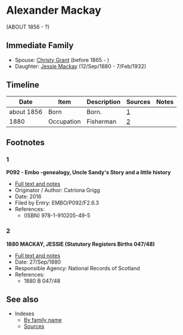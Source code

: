 ﻿---
layout: page
permalink: /people/i24272756
---

# Alexander Mackay
(ABOUT 1856 - ?)

## Immediate Family

* Spouse: [Christy Grant](./@i94200830@-christy-grant-b1865-d.md) (before 1865 - )
* Daughter: [Jessie Mackay](./@i32677248@-jessie-mackay-b1880-9-12-d1932-2-7.md) (12/Sep/1880 - 7/Feb/1932)

## Timeline

Date | Item | Description | Sources | Notes
---|---|---|---|---
about 1856 | Born | Born. | [1](#1) | 
1880 | Occupation | Fisherman | [2](#2) | 

## Footnotes

### 1

**P092 - Embo -genealogy, Uncle Sandy's Story and a little history**

* [Full text and notes](../sources/@s21490227@-p092-embo-genealogy,-uncle-sandy's-story-and-a-little-history.md)
* Originator / Author: Catriona Grigg
* Date: 2016
* Filed by Entry: EMBO/P092/F2.6.3
* References: 
  * (ISBN) 978-1-910205-49-5

### 2

**1880 MACKAY, JESSIE (Statutory Registers Births 047/48)**

* [Full text and notes](../sources/@s16401912@-1880-mackay,-jessie-statutory-registers-births-047-48-.md)
* Date: 27/Sep/1880
* Responsible Agency: National Records of Scotland
* References: 
  * 1880 B 047/48


## See also

- Indexes
  - [By family name](../index-by-family-name.md)
  - [Sources](../index-of-sources-by-title.md)
